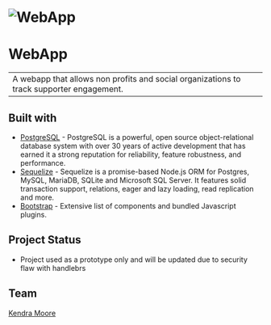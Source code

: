 

# ![WebApp](https://i.ibb.co/6RX0qy2/Screen-Shot-2021-05-20-at-10-49-21-AM.png)
# WebApp
<table>
<tr>
<td>
  A webapp that allows non profits and social organizations to track supporter engagement.
</td>
</tr>
</table>



## Built with 

- [PostgreSQL](https://www.postgresql.org/) - PostgreSQL is a powerful, open source object-relational database system with over 30 years of active development that has earned it a strong reputation for reliability, feature robustness, and performance.
- [Sequelize](https://sequelize.org/) - Sequelize is a promise-based Node.js ORM for Postgres, MySQL, MariaDB, SQLite and Microsoft SQL Server. It features solid transaction support, relations, eager and lazy loading, read replication and more.
- [Bootstrap](http://getbootstrap.com/) - Extensive list of components and bundled Javascript plugins.

## Project Status
- Project used as a prototype only and will be updated due to security flaw with handlebrs

## Team

[Kendra Moore ](https://github.com/kendrajmoore) 


